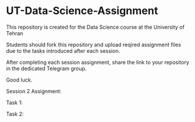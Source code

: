 # UT-Data-Science-Assignment
This repository is created for the Data Science course at the University of Tehran

Students should fork this repository and upload reqired assignment files due to the tasks introduced after each session.

After completing each session assignment, share the link to your repository in the dedicated Telegram group.

Good luck.

Session 2 Assignment:

Task 1:
  
Task 2:
  
